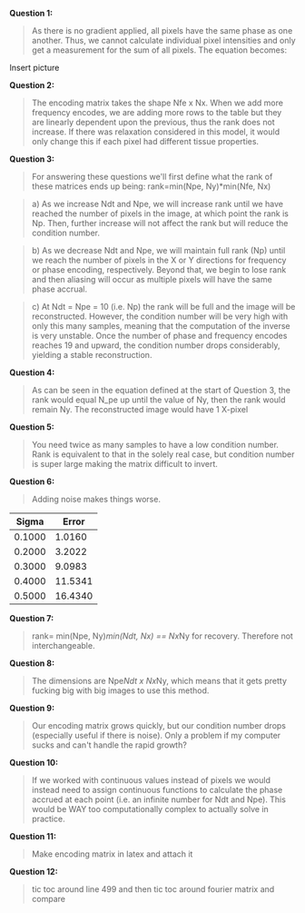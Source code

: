 **Question 1:**
> As there is no gradient applied, all pixels have the same phase as one another. Thus, we cannot calculate individual pixel intensities and only get a measurement for the sum of all pixels. The equation becomes:

Insert picture

**Question 2:**
> The encoding matrix takes the shape Nfe x Nx. When we add more frequency encodes, we are adding more rows to the table but they are linearly dependent upon the previous, thus the rank does not increase. If there was relaxation considered in this model, it would only change this if each pixel had different tissue properties.

**Question 3:**
> For answering these questions we'll first define what the rank of these matrices ends up being: rank=min(Npe, Ny)*min(Nfe, Nx)

> a) As we increase Ndt and Npe, we will increase rank until we have reached the number of pixels in the image, at which point the rank is Np. Then, further increase will not affect the rank but will reduce the condition number.

> b) As we decrease Ndt and Npe, we will maintain full rank (Np) until we reach the number of pixels in the X or Y directions for frequency or phase encoding, respectively. Beyond that, we begin to lose rank and then aliasing will occur as multiple pixels will have the same phase accrual.

> c) At Ndt = Npe = 10 (i.e. Np) the rank will be full and the image will be reconstructed. However, the condition number will be very high with only this many samples, meaning that the computation of the inverse is very unstable. Once the number of phase and frequency encodes reaches 19 and upward, the condition number drops considerably, yielding a stable reconstruction.

**Question 4:**
> As can be seen in the equation defined at the start of Question 3, the rank would equal N_pe up until the value of Ny, then the rank would remain Ny. The reconstructed image would have 1 X-pixel

**Question 5:**
> You need twice as many samples to have a low condition number. Rank is equivalent to that in the solely real case, but condition number is super large making the matrix difficult to invert.

**Question 6:**
> Adding noise makes things worse.

| Sigma | Error |
|-------|-------|
|0.1000 | 1.0160|
|0.2000 | 3.2022|
|0.3000 | 9.0983|
|0.4000 |11.5341|
|0.5000 |16.4340|

**Question 7:**
> rank= min(Npe, Ny)*min(Ndt, Nx) == Nx*Ny for recovery. Therefore not interchangeable.

**Question 8:**
> The dimensions are Npe*Ndt x Nx*Ny, which means that it gets pretty fucking big with big images to use this method.

**Question 9:**
> Our encoding matrix grows quickly, but our condition number drops (especially useful if there is noise). Only a problem if my computer sucks and can't handle the rapid growth?

**Question 10:**
> If we worked with continuous values instead of pixels we would instead need to assign continuous functions to calculate the phase accrued at each point (i.e. an infinite number for Ndt and Npe). This would be WAY too computationally complex to actually solve in practice.

**Question 11:**
> Make encoding matrix in latex and attach it

**Question 12:**
> tic toc around line 499 and then tic toc around fourier matrix and compare
